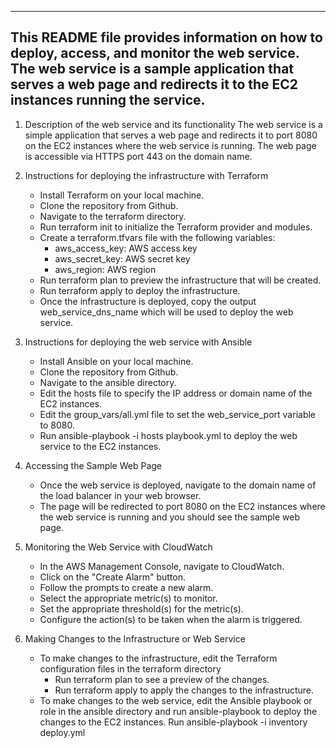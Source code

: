 ---

## This README file provides information on how to deploy, access, and monitor the web service. The web service is a sample application that serves a web page and redirects it to the EC2 instances running the service.

1. Description of the web service and its functionality
   The web service is a simple application that serves a web page and redirects it to port 8080 on the EC2 instances where the web service is running. The web page is accessible via HTTPS port 443 on the domain name.

2. Instructions for deploying the infrastructure with Terraform

   - Install Terraform on your local machine.
   - Clone the repository from Github.
   - Navigate to the terraform directory.
   - Run terraform init to initialize the Terraform provider and modules.
   - Create a terraform.tfvars file with the following variables:
     - aws_access_key: AWS access key
     - aws_secret_key: AWS secret key
     - aws_region: AWS region
   - Run terraform plan to preview the infrastructure that will be created.
   - Run terraform apply to deploy the infrastructure.
   - Once the infrastructure is deployed, copy the output web_service_dns_name which will be used to deploy the web service.

3. Instructions for deploying the web service with Ansible

   - Install Ansible on your local machine.
   - Clone the repository from Github.
   - Navigate to the ansible directory.
   - Edit the hosts file to specify the IP address or domain name of the EC2 instances.
   - Edit the group_vars/all.yml file to set the web_service_port variable to 8080.
   - Run ansible-playbook -i hosts playbook.yml to deploy the web service to the EC2 instances.

4. Accessing the Sample Web Page

   - Once the web service is deployed, navigate to the domain name of the load balancer in your web browser.
   - The page will be redirected to port 8080 on the EC2 instances where the web service is running and you should see the sample web page.

5. Monitoring the Web Service with CloudWatch

   - In the AWS Management Console, navigate to CloudWatch.
   - Click on the "Create Alarm" button.
   - Follow the prompts to create a new alarm.
   - Select the appropriate metric(s) to monitor.
   - Set the appropriate threshold(s) for the metric(s).
   - Configure the action(s) to be taken when the alarm is triggered.

6. Making Changes to the Infrastructure or Web Service
   - To make changes to the infrastructure, edit the Terraform configuration files in the terraform directory
     - Run terraform plan to see a preview of the changes.
     - Run terraform apply to apply the changes to the infrastructure.
   - To make changes to the web service, edit the Ansible playbook or role in the ansible directory and run ansible-playbook to deploy the changes to the EC2 instances. Run ansible-playbook -i inventory deploy.yml
